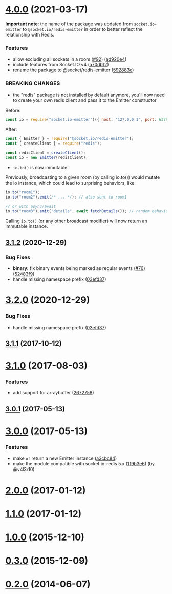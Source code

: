 # [4.0.0](https://github.com/socketio/socket.io-emitter/compare/3.2.0...4.0.0) (2021-03-17)

**Important note**: the name of the package was updated from `socket.io-emitter` to `@socket.io/redis-emitter` in order to better reflect the relationship with Redis.

### Features

* allow excluding all sockets in a room ([#92](https://github.com/socketio/socket.io-emitter/issues/92)) ([ad920e4](https://github.com/socketio/socket.io-emitter/commit/ad920e4ebe3cf616d5401944e2ba8b12b383d7ed))
* include features from Socket.IO v4 ([a70db12](https://github.com/socketio/socket.io-emitter/commit/a70db12877d901dd0f7085def0a91145b7c83163))
* rename the package to @socket/redis-emitter ([592883e](https://github.com/socketio/socket.io-emitter/commit/592883e9d85063411ffde760e0cdef10245e2573))


### BREAKING CHANGES

* the "redis" package is not installed by default anymore, you'll now need to create your own redis client and pass it to the Emitter constructor

Before:

```js
const io = require("socket.io-emitter")({ host: "127.0.0.1", port: 6379 });
```

After:

```js
const { Emitter } = require("@socket.io/redis-emitter");
const { createClient } = require("redis");

const redisClient = createClient();
const io = new Emitter(redisClient);
```

* `io.to()` is now immutable

Previously, broadcasting to a given room (by calling io.to()) would mutate the io instance, which could lead to surprising behaviors, like:

```js
io.to("room1");
io.to("room2").emit(/* ... */); // also sent to room1

// or with async/await
io.to("room3").emit("details", await fetchDetails()); // random behavior: maybe in room3, maybe to all clients
```

Calling `io.to()` (or any other broadcast modifier) will now return an immutable instance.



## [3.1.2](https://github.com/socketio/socket.io-emitter/compare/3.1.1...3.1.2) (2020-12-29)


### Bug Fixes

* **binary:** fix binary events being marked as regular events ([#76](https://github.com/socketio/socket.io-emitter/issues/76)) ([52483f9](https://github.com/socketio/socket.io-emitter/commit/52483f976982f45dc7335280a3ab4a8bf4a80aa9))
* handle missing namespace prefix ([03efd37](https://github.com/socketio/socket.io-emitter/commit/03efd372a0d584c3f44d4bcefd0ba475dd042fa8))



# [3.2.0](https://github.com/socketio/socket.io-emitter/compare/3.1.1...3.2.0) (2020-12-29)


### Bug Fixes

* handle missing namespace prefix ([03efd37](https://github.com/socketio/socket.io-emitter/commit/03efd372a0d584c3f44d4bcefd0ba475dd042fa8))



## [3.1.1](https://github.com/socketio/socket.io-emitter/compare/3.1.0...3.1.1) (2017-10-12)



# [3.1.0](https://github.com/socketio/socket.io-emitter/compare/3.0.1...3.1.0) (2017-08-03)


### Features

* add support for arraybuffer ([2672758](https://github.com/socketio/socket.io-emitter/commit/267275838034bd2016395c05a449b16f9ad29f20))



## [3.0.1](https://github.com/socketio/socket.io-emitter/compare/3.0.0...3.0.1) (2017-05-13)



# [3.0.0](https://github.com/socketio/socket.io-emitter/compare/2.0.0...3.0.0) (2017-05-13)


### Features

* make `of` return a new Emitter instance ([a3cbc84](https://github.com/socketio/socket.io-emitter/commit/a3cbc84b58d7acbb45ecd04c9d9d31e51e5750aa))
* make the module compatible with socket.io-redis 5.x ([119b3e6](https://github.com/socketio/socket.io-emitter/commit/119b3e68a45cdb6ad10a8e0c7f33a0d13fe48d0b)) (by @v4l3r10)



# [2.0.0](https://github.com/socketio/socket.io-emitter/compare/1.1.0...2.0.0) (2017-01-12)



# [1.1.0](https://github.com/socketio/socket.io-emitter/compare/1.0.0...1.1.0) (2017-01-12)



# [1.0.0](https://github.com/socketio/socket.io-emitter/compare/0.3.0...1.0.0) (2015-12-10)



# [0.3.0](https://github.com/socketio/socket.io-emitter/compare/0.2.0...0.3.0) (2015-12-09)



# [0.2.0](https://github.com/socketio/socket.io-emitter/compare/0.1.0...0.2.0) (2014-06-07)
